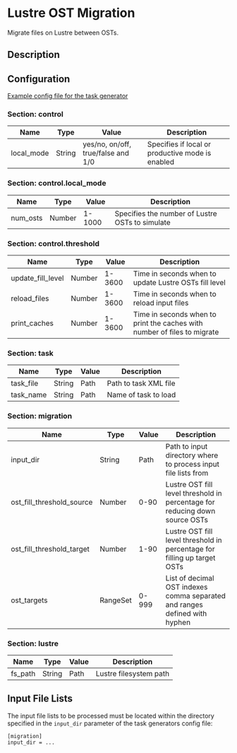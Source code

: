 # Lustre OST Migration

Migrate files on Lustre between OSTs.

## Description

## Configuration

[Example config file for the task generator](../Configuration/lustre_ost_migration_task_generator.conf)

### Section: control

| Name        | Type   | Value                              | Description                                      |
| ----------- | ------ | ---------------------------------- | ------------------------------------------------ |
| local\_mode | String | yes/no, on/off, true/false and 1/0 | Specifies if local or productive mode is enabled |

### Section: control.local\_mode

| Name        | Type   | Value  | Description                                     |
| ----------- | ------ | ------ | ----------------------------------------------- |
| num\_osts   | Number | 1-1000 | Specifies the number of Lustre OSTs to simulate |

### Section: control.threshold

| Name                | Type   | Value  | Description                                                              |
| ------------------- | ------ | ------ | ------------------------------------------------------------------------ |
| update\_fill\_level | Number | 1-3600 | Time in seconds when to update Lustre OSTs fill level                    |
| reload\_files       | Number | 1-3600 | Time in seconds when to reload input files                               |
| print\_caches       | Number | 1-3600 | Time in seconds when to print the caches with number of files to migrate |

### Section: task

| Name       | Type   | Value  | Description           |
| ---------- | ------ | ------ | --------------------- |
| task\_file | String | Path   | Path to task XML file |
| task\_name | String | Path   | Name of task to load  |

### Section: migration

| Name                         | Type     | Value | Description                                                                 |
| ---------------------------- | -------- | ----- | --------------------------------------------------------------------------- |
| input\_dir                   | String   | Path  | Path to input directory where to process input file lists from              |
| ost\_fill\_threshold\_source | Number   | 0-90  | Lustre OST fill level threshold in percentage for reducing down source OSTs |
| ost\_fill\_threshold\_target | Number   | 1-90  | Lustre OST fill level threshold in percentage for filling up target OSTs    |
| ost\_targets                 | RangeSet | 0-999 | List of decimal OST indexes comma separated and ranges defined with hyphen  |

### Section: lustre

| Name      | Type   | Value  | Description            |
| --------- | ------ | ------ | ---------------------- |
| fs\_path  | String | Path   | Lustre filesystem path |

## Input File Lists

The input file lists to be processed must be located within the directory specified in the `input_dir` parameter
of the task generators config file:

```
[migration]
input_dir = ...
```

